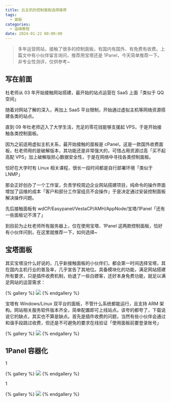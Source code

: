 ```yaml
---
title: 云主机的控制面板选择推荐
tags:
  - 面板
categories:
  - 运维教程
date: 2024-01-22 00:00:00
---
```


> 多年运营网站，接触了很多的控制面板，有国内有国外、有免费有收费。上篇文中有小伙伴留言询问，推荐用宝塔还是 1Panel，今天简单推荐一下。非专业性测评，仅供参考~

<!-- more -->

## 写在前面

杜老师从 03 年开始接触网站搭建，最开始的站点运营在 SaaS 上面「类似于 QQ 空间」

随着对网站了解的深入，再加上 SaaS 平台限制，开始通过虚拟主机等网络资源搭建各类的站点。

直到 09 年杜老师迈入了大学生活，充足的零花钱能够支援起 VPS，于是开始接触各类控制面板。

因为之前适用虚拟主机关系，最开始接触的面板是 cPanel，这是一款国外收费面板，杜老师用的是破解版本，其功能还是非常强大的，可惜占用资源过高「买不起高配 VPS」加上破解版担心数据安全性，于是在网络中寻找各类控制面板。

恰好在大学时有 Linux 相关课程，很长一段时间都是自行部署环境「类似于 LNMP」

那会正好创办了一个工作室，负责学校周边企业网站搭建项目，纯命令的操作界面增加了运维的成本「客户和部分工作室组员不会操作」于是决定通过安装控制面板解决操作问题。

先后接触面板有 wdCP/Easypanel/VestaCP/AMH/AppNode/宝塔/1Panel「还有一些面板记不清了」

到目前为止杜老师所有服务器上，仅在使用宝塔、1Panel 这两款控制面板，恰好有小伙伴问到，在这里就推荐一下，如何选择~

## 宝塔面板

其实宝塔没什么好说的，几乎新接触面板的小伙伴们，都会第一时间选择宝塔，其在国内主机行业的普及率，几乎宣告了其地位。具备模块化的功能，满足网站搭建所有要求，只是插件收费机制，劝退了一些白嫖客，还好本身免费功能，就足以满足网站的运营需求：

{% gallery %}
![](https://cdn.dusays.com/2024/01/668-1.jpg)
{% endgallery %}

宝塔有 Windows/Linux 双平台的面板，不管什么系统都能运行，且支持 ARM 架构。网站相关服务软件版本齐全，简单配置即可上线站点。该夸的都夸了，下载说说它的缺点，其实也不算是缺点。首先是插件收费的问题，当然有些小伙伴会通过和谐手段跳过收费，但还是不可避免的要求在线验证「使用面板前要登录账号」

{% gallery %}
![](https://cdn.dusays.com/2024/01/668-2.jpg)
{% endgallery %}

## 1Panel 容器化

1

{% gallery %}
![](https://cdn.dusays.com/2024/01/668-3.jpg)
{% endgallery %}

1

{% gallery %}
![](https://cdn.dusays.com/2024/01/668-4.jpg)
{% endgallery %}